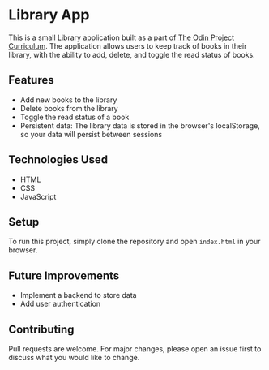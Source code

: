 # Library App

This is a small Library application built as a part of [The Odin Project Curriculum](https://www.theodinproject.com/lessons/javascript-library). The application allows users to keep track of books in their library, with the ability to add, delete, and toggle the read status of books.

## Features

- Add new books to the library
- Delete books from the library
- Toggle the read status of a book
- Persistent data: The library data is stored in the browser's localStorage, so your data will persist between sessions

## Technologies Used

- HTML
- CSS
- JavaScript

## Setup

To run this project, simply clone the repository and open `index.html` in your browser.

## Future Improvements

- Implement a backend to store data
- Add user authentication

## Contributing

Pull requests are welcome. For major changes, please open an issue first to discuss what you would like to change.
